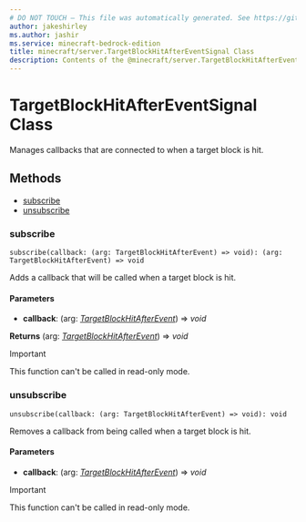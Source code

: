```yaml
---
# DO NOT TOUCH — This file was automatically generated. See https://github.com/mojang/minecraftapidocsgenerator to modify descriptions, examples, etc.
author: jakeshirley
ms.author: jashir
ms.service: minecraft-bedrock-edition
title: minecraft/server.TargetBlockHitAfterEventSignal Class
description: Contents of the @minecraft/server.TargetBlockHitAfterEventSignal class.
---
```

# TargetBlockHitAfterEventSignal Class

Manages callbacks that are connected to when a target block is hit.

## Methods
- [subscribe](#subscribe)
- [unsubscribe](#unsubscribe)

### **subscribe**
`
subscribe(callback: (arg: TargetBlockHitAfterEvent) => void): (arg: TargetBlockHitAfterEvent) => void
`

Adds a callback that will be called when a target block is hit.

#### **Parameters**
- **callback**: (arg: [*TargetBlockHitAfterEvent*](TargetBlockHitAfterEvent.md)) => *void*

**Returns** (arg: [*TargetBlockHitAfterEvent*](TargetBlockHitAfterEvent.md)) => *void*

> [!IMPORTANT]
> This function can't be called in read-only mode.

### **unsubscribe**
`
unsubscribe(callback: (arg: TargetBlockHitAfterEvent) => void): void
`

Removes a callback from being called when a target block is hit.

#### **Parameters**
- **callback**: (arg: [*TargetBlockHitAfterEvent*](TargetBlockHitAfterEvent.md)) => *void*

> [!IMPORTANT]
> This function can't be called in read-only mode.
